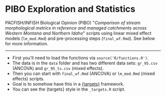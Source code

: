 # PIBO Exploration and Statistics
PACFISH/INFISH Biological Opinion (PIBO) "_Comparison of stream morphological metrics in reference and managed
catchments across Western Montana and Northern Idaho_" scripts using linear mixed effect models (`lm_mod.Rmd`) and pre-processing steps (`final_wf.Rmd`). See below for more information.  

---

* First you'll need to load the functions via `source('R/functions.R')`.
* The data is in the `data` folder and has two different data sets: `gr_95.csv` (ANCOVA) and `gr_95_ts.csv` (mixed effects).
* Then you can start with `final_wf.Rmd` (ANCOVA) or `lm_mod.Rmd` (mixed effects) scripts.
* Goal is to somehow have this in a [{targets}](https://github.com/ropensci/targets) framework.
* You can see the {targets} style in the `_targets.R` script.
